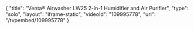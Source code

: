 {
    "title": "Venta&reg; Airwasher LW25 2-in-1 Humidifier and Air Purifier",
    "type": "solo",
    "layout": "iframe-static",
    "videoId": "109995778",
    "url": "\/tvpembed\/109995778"
}